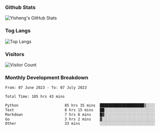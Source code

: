 ### Github Stats
![Yisheng's GitHub Stats](https://github-readme-stats-9qabuvhk1-gongyisheng.vercel.app/api?username=gongyisheng&count_private=true&show_icons=true)
### Tog Langs
![Top Langs](https://github-readme-stats-9qabuvhk1-gongyisheng.vercel.app/api/top-langs/?username=gongyisheng&layout=compact)
### Visitors
![Visitor Count](https://profile-counter.glitch.me/gongyisheng/count.svg)
### Monthly Development Breakdown
<!--START_SECTION:waka-->

```txt
From: 07 June 2023 - To: 07 July 2023

Total Time: 105 hrs 43 mins

Python                     85 hrs 35 mins  ████████████████████▒░░░░   80.96 %
Text                       8 hrs 15 mins   ██░░░░░░░░░░░░░░░░░░░░░░░   07.81 %
Markdown                   7 hrs 6 mins    █▓░░░░░░░░░░░░░░░░░░░░░░░   06.73 %
Go                         3 hrs 2 mins    ▓░░░░░░░░░░░░░░░░░░░░░░░░   02.87 %
Other                      33 mins         ░░░░░░░░░░░░░░░░░░░░░░░░░   00.53 %
```

<!--END_SECTION:waka-->
